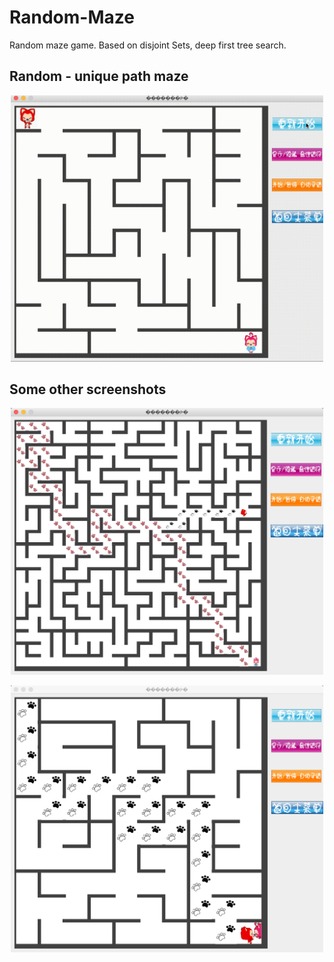 # Random-Maze
Random maze game. Based on disjoint Sets, deep first tree search.

## Random - unique path maze
<p align="center">
<img src="https://github.com/luchengzhong/Random-Maze/blob/master/README_IMAGES/maze_1.gif" width="500">
</p>

## Some other screenshots

<p align="center">
<img src="https://github.com/luchengzhong/Random-Maze/blob/master/README_IMAGES/maze_2.png" width="500">
</p>

<p align="center">
<img src="https://github.com/luchengzhong/Random-Maze/blob/master/README_IMAGES/maze_3.png" width="500">
</p>
